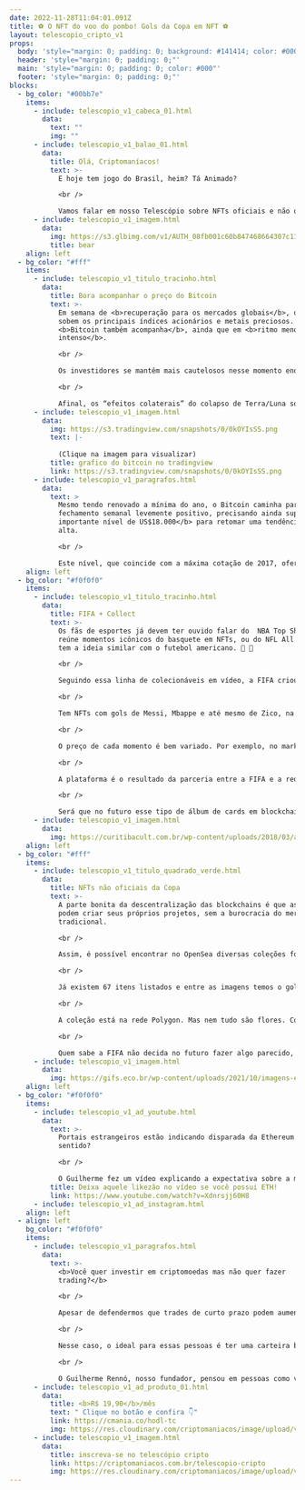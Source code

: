```yaml
---
date: 2022-11-28T11:04:01.091Z
title: ⚽ O NFT do voo do pombo! Gols da Copa em NFT ⚽
layout: telescopio_cripto_v1
props:
  body: 'style="margin: 0; padding: 0; background: #141414; color: #000"'
  header: 'style="margin: 0; padding: 0;"'
  main: 'style="margin: 0; padding: 0; color: #000"'
  footer: 'style="margin: 0; padding: 0;"'
blocks:
  - bg_color: "#00bb7e"
    items:
      - include: telescopio_v1_cabeca_01.html
        data:
          text: ""
          img: ""
      - include: telescopio_v1_balao_01.html
        data:
          title: Olá, Criptomaníacos!
          text: >-
            E hoje tem jogo do Brasil, heim? Tá Animado?

            <br />

            Vamos falar em nosso Telescópio sobre NFTs oficiais e não oficiais da Copa do Mundo. Tu curte colecionar figurinhas?
      - include: telescopio_v1_imagem.html
        data:
          img: https://s3.glbimg.com/v1/AUTH_08fb001c60b847468664307c11fa9dc9/public/2022/11/4HMOgA8S2KzLDcmTTYbN.gif
          title: bear
    align: left
  - bg_color: "#fff"
    items:
      - include: telescopio_v1_titulo_tracinho.html
        data:
          title: Bora acompanhar o preço do Bitcoin
          text: >-
            Em semana de <b>recuperação para os mercados globais</b>, quando
            sobem os principais índices acionários e metais preciosos. O
            <b>Bitcoin também acompanha</b>, ainda que em <b>ritmo menos
            intenso</b>.

            <br />

            Os investidores se mantêm mais cautelosos nesse momento enquanto ainda seguem acompanhando os <b>desdobramentos da falência da FTX e o possível contágio</b> para outras corretoras, empresas e projetos cripto.

            <br />

            Afinal, os “efeitos colaterais” do colapso de Terra/Luna só vieram a ser conhecidos em sua totalidade nos meses seguintes, trazendo problemas para diversos fundos e plataformas de empréstimo em criptomoedas.
      - include: telescopio_v1_imagem.html
        data:
          img: https://s3.tradingview.com/snapshots/0/0kOYIsSS.png
          text: |-
            
            (Clique na imagem para visualizar)
          title: grafico do bitcoin no tradingview
          link: https://s3.tradingview.com/snapshots/0/0kOYIsSS.png
      - include: telescopio_v1_paragrafos.html
        data:
          text: >
            Mesmo tendo renovado a mínima do ano, o Bitcoin caminha para um
            fechamento semanal levemente positivo, precisando ainda superar o<b>
            importante nível de US$18.000</b> para retomar uma tendência de
            alta.

            <br />

            Este nível, que coincide com a máxima cotação de 2017, ofereceu suporte por quase 5 meses antes de ser perdido e agora é esperado que ofereça <b>resistência aos preços no curto prazo</b>.
    align: left
  - bg_color: "#f0f0f0"
    items:
      - include: telescopio_v1_titulo_tracinho.html
        data:
          title: FIFA + Collect
          text: >-
            Os fãs de esportes já devem ter ouvido falar do  NBA Top Shot, que
            reúne momentos icônicos do basquete em NFTs, ou do NFL All Day, que
            tem a ideia similar com o futebol americano. 🏀 🏈

            <br />

            Seguindo essa linha de colecionáveis em vídeo, a FIFA criou uma plataforma recheada de tokens não-fungíveis sobre jogos memoráveis das Copas do Mundo.

            <br />

            Tem NFTs com gols de Messi, Mbappe e até mesmo de Zico, na Copa de 82.

            <br />

            O preço de cada momento é bem variado. Por exemplo, no marketplace dá para comprar o momento de uma defesa icônica de um jogo por 1 dólar. Mas existem gols históricos vendidos por milhares de dólares.

            <br />

            A plataforma é o resultado da parceria entre a FIFA e a rede Algorand, que foi noticiada neste ano aqui em nosso Telescópio. 

            <br />

            Será que no futuro esse tipo de álbum de cards em blockchain vai cair de vez no gosto dos amantes de esportes? Eu fico indeciso, já que gosto de tecnologia, mas gosto de colar minhas figurinhas uma a uma no papel. E você?
      - include: telescopio_v1_imagem.html
        data:
          img: https://curitibacult.com.br/wp-content/uploads/2018/03/album-da-copa-1.gif
    align: left
  - bg_color: "#fff"
    items:
      - include: telescopio_v1_titulo_quadrado_verde.html
        data:
          title: NFTs não oficiais da Copa
          text: >-
            A parte bonita da descentralização das blockchains é que as pessoas
            podem criar seus próprios projetos, sem a burocracia do mercado
            tradicional. 

            <br />

            Assim, é possível encontrar no OpenSea diversas coleções focadas na Copa do Mundo deste ano. Um exemplo é a conta World Cup 22 Goals, que tenta vender por 1ETH os melhores momentos de cada jogo.

            <br />

            Já existem 67 itens listados e entre as imagens temos o golaço de Richarlison, que ficou conhecido como o voo do Pombo. 🕊

            <br />

            A coleção está na rede Polygon. Mas nem tudo são flores. Como os NFTs foram criados e colocados à venda por um membro anônimo da comunidade cripto, ainda não existe nenhum lance para suas imagens das partidas. 

            <br />

            Quem sabe a FIFA não decida no futuro fazer algo parecido, para dar maior credibilidade? Por hora vamos acompanhando as iniciativas individuais de entusiastas dos tokens não-fungíveis.
      - include: telescopio_v1_imagem.html
        data:
          img: https://gifs.eco.br/wp-content/uploads/2021/10/imagens-e-gif-copa-da-mundo-31.gif
    align: left
  - bg_color: "#f0f0f0"
    items:
      - include: telescopio_v1_ad_youtube.html
        data:
          text: >-
            Portais estrangeiros estão indicando disparada da Ethereum! Faz
            sentido?

            <br />

            O Guilherme fez um vídeo explicando a expectativa sobre a maior altcoin do mercado!
          title: Deixa aquele likezão no vídeo se você possui ETH!
          link: https://www.youtube.com/watch?v=Xdnrsjj60H8
      - include: telescopio_v1_ad_instagram.html
    align: left
  - align: left
    bg_color: "#f0f0f0"
    items:
      - include: telescopio_v1_paragrafos.html
        data:
          text: >-
            <b>Você quer investir em criptomoedas mas não quer fazer
            trading?</b>

            <br />

            Apesar de defendermos que trades de curto prazo podem aumentar sua rentabilidade, entendemos que nem todo mundo tem o tempo disponível pra operar.

            <br />

            Nesse caso, o ideal para essas pessoas é ter uma carteira bem fundamentada para o longo prazo, cujo objetivo seja acumular Bitcoins.

            <br />

            O Guilherme Rennó, nosso fundador, pensou em pessoas como você e decidiu criar a Carteira HODL, voltada para quem quer dar o primeiro passo no mercado cripto sem se preocupar em operar todo dia.
      - include: telescopio_v1_ad_produto_01.html
        data:
          title: <b>R$ 19,90</b>/mês
          text: " Clique no botão e confira 👇"
          link: https://cmania.co/hodl-tc
          img: https://res.cloudinary.com/criptomaniacos/image/upload/v1661372975/telescopio/produtos/logo_carteira_hodl_mhzjq6.png
      - include: telescopio_v1_imagem.html
        data:
          title: inscreva-se no telescópio cripto
          link: https://criptomaniacos.com.br/telescopio-cripto
          img: https://res.cloudinary.com/criptomaniacos/image/upload/v1662133224/telescopio/inscreva-se-telescopio.png
---
```

